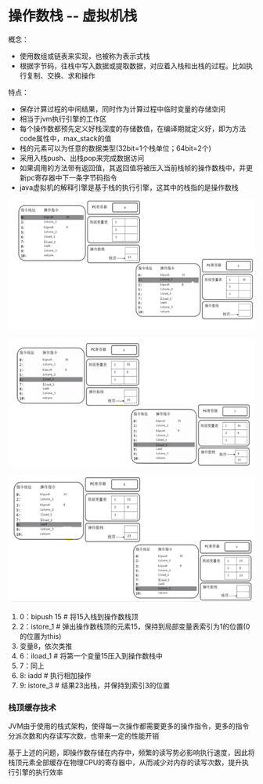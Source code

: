 # 操作数栈 -- 虚拟机栈

概念：

* 使用数组或链表来实现，也被称为表示式栈
* 根据字节码，往栈中写入数据或提取数据，对应着入栈和出栈的过程。比如执行复制、交换、求和操作



特点：

* 保存计算过程的中间结果，同时作为计算过程中临时变量的存储空间
* 相当于jvm执行引擎的工作区
* 每个操作数都预先定义好栈深度的存储数值，在编译期就定义好，即为方法code属性中，max_stack的值
* 栈的元素可以为任意的数据类型(32bit=1个栈单位；64bit=2个)
* 采用入栈push、出栈pop来完成数据访问
* 如果调用的方法带有返回值，其返回值将被压入当前栈帧的操作数栈中，并更新pc寄存器中下一条字节码指令
* java虚拟机的解释引擎是基于栈的执行引擎，这其中的栈指的是操作数栈

![image-操作数栈字节码分析1](操作数栈字节码分析1.png)

![image-操作数栈字节码分析2](操作数栈字节码分析2.png)

![image-操作数栈字节码分析3](操作数栈字节码分析3.png)



1. 0：bipush 15 # 将15入栈到操作数栈顶
2. 2：istore_1 # 弹出操作数栈顶的元素15，保持到局部变量表索引为1的位置(0的位置为this)
3. 变量8，依次类推
4. 6：iload_1 # 将第一个变量15压入到操作数栈中
5. 7：同上
6. 8: iadd # 执行相加操作
7. 9: istore_3 # 结果23出栈，并保持到索引3的位置



### 栈顶缓存技术

JVM由于使用的栈式架构，使得每一次操作都需要更多的操作指令，更多的指令分派次数和内存读写次数，也带来一定的性能开销

基于上述的问题，即操作数存储在内存中，频繁的读写势必影响执行速度，因此将栈顶元素全部缓存在物理CPU的寄存器中，从而减少对内存的读写次数，提升执行引擎的执行效率